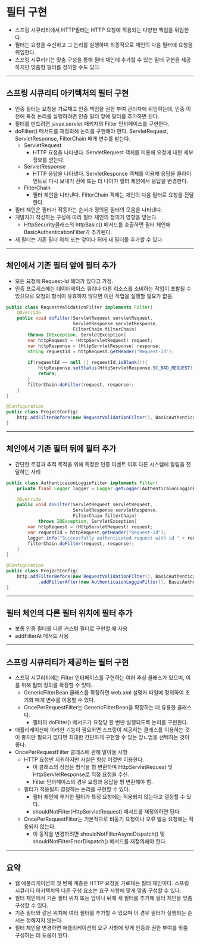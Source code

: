 # 필터 구현

- 스프링 시큐리티에서 HTTP필터는 HTTP 요청에 적용되는 다양한 책임을 위임한다.
- 필터는 요청을 수신하고 그 논리를 실행하며 최종적으로 체인의 다음 필터에 요청을 위임한다.
- 스프링 시큐리티는 맞춤 구성을 통해 필터 체인에 추가할 수 있는 필터 구현을 제공하지만 맞춤형 필터를 정의할 수도 있다.

----------

## 스프링 시큐리티 아키텍처의 필터 구현

- 인증 필터는 요청을 가로채고 인증 책임을 권한 부여 관리자에 위임하는데, 인증 이전에 특정 논리를 실행하려면
인증 필터 앞에 필터를 추가하면 된다.
- 필터를 만드려면 javax.servlet 패키지의 Filter 인터페이스를 구현한다.
- doFilter() 메서드를 재정의해 논리를 구현해야 한다. ServletRequest, ServletResponse, FilterChain 매개 변수를 받는다.
  - ServletRequest
    - HTTP 요청을 나타낸다. ServletRequest 객체를 이용해 요청에 대한 세부 정보를 얻는다.
  - ServletResponse
    - HTTP 응답을 나타낸다. ServletResponse 객체를 이용해 응답을 클라이언트로 다시 보내기 전에 또는 더 나아가 필터 체인에서 응답을 변경한다.
  - FilterChain
    - 필터 체인을 나타낸다. FilterChain 객체는 체인의 다음 필터로 요청을 전달한다.
- 필터 체인은 필터가 작동하는 순서가 정의된 필터의 모음을 나타낸다.
- 개발자가 작성하는 구성에 따라 필터 체인의 정의가 영향을 받는다.
  - HttpSecurity클래스의 httpBasic() 메서드를 호출하면 필터 체인에 BasicAuthenticationFilter가 추가된다.
- 새 필터는 기존 필터 위치 또는 앞이나 뒤에 새 필터를 추가할 수 있다.

------------

## 체인에서 기존 필터 앞에 필터 추가

- 모든 요청에 Request-Id 헤더가 있다고 가정.
- 인증 프로세스에는 데이터베이스 쿼리나 다른 리소스를 소비하는 작업이 포함될 수 있으므로 요청의 형식이 유효하지 않으면 이런 작업을 실행할 필요가 없음.

```java
public class RequestValidationFilter implements Filter{
    @Override
    public void doFilter(ServletRequest servletRequest,
                         ServletResponse servletResponse,
                         FilterChain filterChain)
        throws IOException, ServletException{
        var httpRequest = (HttpServletRequest) request;
        var httpResponse = (HttpServletResponse) response;
        String requestId = httpRequest.getHeader("Request-Id");
        
        if(requestId == null || requestId.isBlank()){
            httpResponse.setStatus(HttpServletResponse.SC_BAD_REQUEST);
            return;
        }
        filterChain.doFilter(request, response);
    }
}

@Configuration
public class ProjectConfig{
    http.addFilterBefore(new RequestValidationFilter(), BasicAuthenticationFilter.class);
}
```

---------

## 체인에서 기존 필터 뒤에 필터 추가

- 간단한 로깅과 추적 목적을 위해 특정한 인증 이벤트 이후 다른 시스템에 알림을 전달하는 사례

```java
public class AuthenticaionLogginFilter implements Filter{
    private final Logger logger = Logger.getLogger(AuthenticaionLogginFilter.class.getName());

    @Override
    public void doFilter(ServletRequest servletRequest,
                         ServletResponse servletResponse,
                         FilterChain filterChain)
            throws IOException, ServletException{
        var httpRequest = (HttpServletRequest) request;
        var requestId = httpRequest.getHeader("Request-Id");
        logger.info("Successfully authenticated request with id " + requestId);
        filterChain.doFilter(request, response);
    }
}

@Configuration
public class ProjectConfig{
    http.addFilterBefore(new RequestValidationFilter(), BasicAuthenticationFilter.class)
            .addFilterAfter(new AuthenticaionLogginFilter(), BasicAuthenticaionFilter.class);
}
```

-----------

## 필터 체인의 다른 필터 위치에 필터 추가

- 보통 인증 필터를 다른 커스텀 필터로 구현할 때 사용
- addFilterAt 메서드 사용

--------------

## 스프링 시큐리티가 제공하는 필터 구현

- 스프링 시큐리티에는 Filter 인터페이스를 구현하는 여러 추상 클래스가 있으며, 이를 위해 필터 정의를 확장할 수 있다.
  - GenericFilterBean 클래스를 확장하면 web.xml 설명자 파일에 정의하여 초기화 매개 변수를 이용할 수 있다.
  - OncePerRequestFilter는 GenericFilterBean을 확장하는 더 유용한 클래스다.
    - 필터의 doFilter() 메서드가 요청당 한 번만 실행되도록 논리를 구현한다.
- 애플리케이션에 이러한 기능이 필요하면 스프링이 제공하는 클래스를 이용하는 것이 좋지만 필요가 없다면 최대한 간단하게 구현할 수 있는 방ㄴ법을 선택하는 것이 좋다.
- OncePerRequestFilter 클래스에 관해 알아둘 사항
  - HTTP 요청만 지원하지만 사실은 항상 이것만 이용한다.
    - 이 클래스의 장점은 형식을 형 변환하며 HttpServletRequest 및 HttpServletResponse로 직접 요청을 수신.
    - Filter 인터페이스의 경우 요청과 응답을 형 변환해야 함.
  - 필터가 적용될지 결정하는 논리를 구현할 수 있다.
    - 필터 체인에 추가한 필터가 특정 요청에는 적용되지 않는다고 결정할 수 있다.
    - shouldNotFilter(HttpServletRequest) 메서드를 재정의하면 된다.
  - OncePerRequestFilter는 기본적으로 비동기 요청이나 오류 발송 요청에는 적용되지 않는다.
    - 이 동작을 변경하려면 shouldNotFilterAsyncDispatch() 및 shouldNotFilterErrorDispatch() 메서드를 재정의해야 한다.

-----------

## 요약

- 웹 애플리케이션의 첫 번째 계층은 HTTP 요청을 가로채는 필터 체인이다. 스프링 시큐리티 아키텍처의 다른 구성 요소는 요구 사항에 맞게 맞춤 구성할 수 있다.
- 필터 체인에서 기존 필터 위치 또는 앞이나 뒤에 새 필터를 추가해 필터 체인을 맞춤 구성할 수 있다.
- 기존 필터와 같은 위치에 여러 필터를 추가할 수 있으며 이 경우 필터가 실행되는 순서는 정해지지 않는다.
- 필터 체인을 변경하면 애플리케이션의 요구 사항에 맞게 인증과 권한 부여를 맞춤 구성하는 데 도움이 된다.